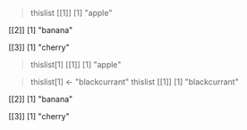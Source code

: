 > thislist
[[1]]
[1] "apple"

[[2]]
[1] "banana"

[[3]]
[1] "cherry"

> thislist[1]
[[1]]
[1] "apple"

> thislist[1] <- "blackcurrant"
> thislist
[[1]]
[1] "blackcurrant"

[[2]]
[1] "banana"

[[3]]
[1] "cherry"

